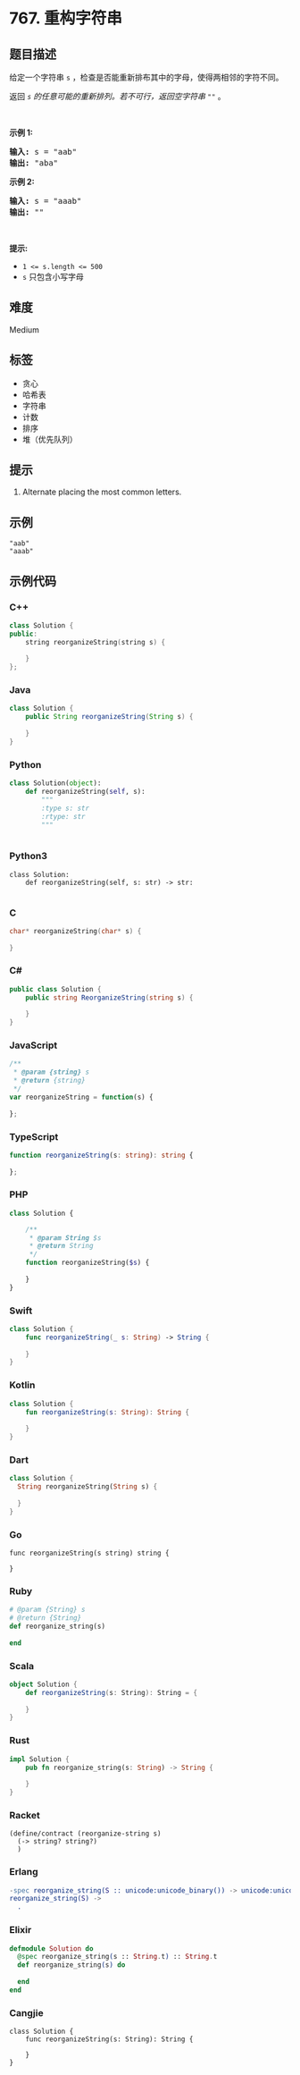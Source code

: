 # 767. 重构字符串

## 题目描述

<p>给定一个字符串&nbsp;<code>s</code>&nbsp;，检查是否能重新排布其中的字母，使得两相邻的字符不同。</p>

<p>返回<em> <code>s</code>&nbsp;的任意可能的重新排列。若不可行，返回空字符串&nbsp;<code>""</code></em>&nbsp;。</p>

<p>&nbsp;</p>

<p><strong>示例&nbsp;1:</strong></p>

<pre>
<strong>输入:</strong> s = "aab"
<strong>输出:</strong> "aba"
</pre>

<p><strong>示例 2:</strong></p>

<pre>
<strong>输入:</strong> s = "aaab"
<strong>输出:</strong> ""
</pre>

<p>&nbsp;</p>

<p><strong>提示:</strong></p>

<ul>
	<li><code>1 &lt;= s.length &lt;= 500</code></li>
	<li><code>s</code> 只包含小写字母</li>
</ul>


## 难度

Medium

## 标签

- 贪心
- 哈希表
- 字符串
- 计数
- 排序
- 堆（优先队列）

## 提示

1. Alternate placing the most common letters.

## 示例

```
"aab"
"aaab"
```

## 示例代码

### C++

```cpp
class Solution {
public:
    string reorganizeString(string s) {
        
    }
};
```

### Java

```java
class Solution {
    public String reorganizeString(String s) {
        
    }
}
```

### Python

```python
class Solution(object):
    def reorganizeString(self, s):
        """
        :type s: str
        :rtype: str
        """
        
```

### Python3

```python3
class Solution:
    def reorganizeString(self, s: str) -> str:
        
```

### C

```c
char* reorganizeString(char* s) {
    
}
```

### C#

```csharp
public class Solution {
    public string ReorganizeString(string s) {
        
    }
}
```

### JavaScript

```javascript
/**
 * @param {string} s
 * @return {string}
 */
var reorganizeString = function(s) {
    
};
```

### TypeScript

```typescript
function reorganizeString(s: string): string {
    
};
```

### PHP

```php
class Solution {

    /**
     * @param String $s
     * @return String
     */
    function reorganizeString($s) {
        
    }
}
```

### Swift

```swift
class Solution {
    func reorganizeString(_ s: String) -> String {
        
    }
}
```

### Kotlin

```kotlin
class Solution {
    fun reorganizeString(s: String): String {
        
    }
}
```

### Dart

```dart
class Solution {
  String reorganizeString(String s) {
    
  }
}
```

### Go

```golang
func reorganizeString(s string) string {
    
}
```

### Ruby

```ruby
# @param {String} s
# @return {String}
def reorganize_string(s)
    
end
```

### Scala

```scala
object Solution {
    def reorganizeString(s: String): String = {
        
    }
}
```

### Rust

```rust
impl Solution {
    pub fn reorganize_string(s: String) -> String {
        
    }
}
```

### Racket

```racket
(define/contract (reorganize-string s)
  (-> string? string?)
  )
```

### Erlang

```erlang
-spec reorganize_string(S :: unicode:unicode_binary()) -> unicode:unicode_binary().
reorganize_string(S) ->
  .
```

### Elixir

```elixir
defmodule Solution do
  @spec reorganize_string(s :: String.t) :: String.t
  def reorganize_string(s) do
    
  end
end
```

### Cangjie

```cangjie
class Solution {
    func reorganizeString(s: String): String {

    }
}
```

